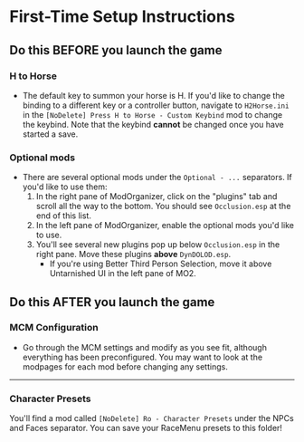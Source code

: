 # First-Time Setup Instructions

## Do this BEFORE you launch the game

### H to Horse

- The default key to summon your horse is H. If you'd like to change the binding to a different key or a controller button, navigate to `H2Horse.ini` in the `[NoDelete] Press H to Horse - Custom Keybind` mod to change the keybind. Note that the keybind **cannot** be changed once you have started a save.

### Optional mods

- There are several optional mods under the `Optional - ...` separators. If you'd like to use them:
  1. In the right pane of ModOrganizer, click on the "plugins" tab and scroll all the way to the bottom. You should see `Occlusion.esp` at the end of this list.
  2. In the left pane of ModOrganizer, enable the optional mods you'd like to use.
  3. You'll see several new plugins pop up below `Occlusion.esp` in the right pane. Move these plugins **above** `DynDOLOD.esp`.
     - If you're using Better Third Person Selection, move it above Untarnished UI in the left pane of MO2.

## Do this AFTER you launch the game

### MCM Configuration

- Go through the MCM settings and modify as you see fit, although everything has been preconfigured. You may want to look at the modpages for each mod before changing any settings.

---

### Character Presets

You'll find a mod called `[NoDelete] Ro - Character Presets` under the NPCs and Faces separator. You can save your RaceMenu presets to this folder!
